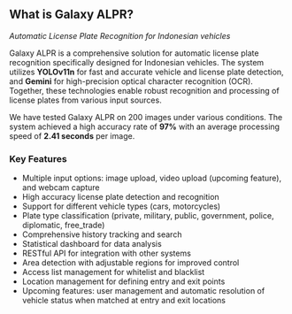 ## What is Galaxy ALPR?

*Automatic License Plate Recognition for Indonesian vehicles*

Galaxy ALPR is a comprehensive solution for automatic license plate recognition specifically designed for Indonesian vehicles. The system utilizes **YOLOv11n** for fast and accurate vehicle and license plate detection, and **Gemini** for high-precision optical character recognition (OCR). Together, these technologies enable robust recognition and processing of license plates from various input sources.

We have tested Galaxy ALPR on 200 images under various conditions. The system achieved a high accuracy rate of **97%** with an average processing speed of **2.41 seconds** per image.

### Key Features

- Multiple input options: image upload, video upload (upcoming feature), and webcam capture  
- High accuracy license plate detection and recognition  
- Support for different vehicle types (cars, motorcycles)  
- Plate type classification (private, military, public, government, police, diplomatic, free_trade)  
- Comprehensive history tracking and search  
- Statistical dashboard for data analysis  
- RESTful API for integration with other systems  
- Area detection with adjustable regions for improved control  
- Access list management for whitelist and blacklist  
- Location management for defining entry and exit points  
- Upcoming features: user management and automatic resolution of vehicle status when matched at entry and exit locations  
